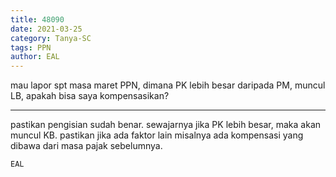 ```yaml
---
title: 48090
date: 2021-03-25
category: Tanya-SC
tags: PPN
author: EAL
---
```


mau lapor spt masa maret PPN, dimana PK lebih besar daripada PM, muncul LB, apakah bisa saya kompensasikan?

---

pastikan pengisian sudah benar. sewajarnya jika PK lebih besar, maka akan muncul KB. pastikan jika ada faktor lain misalnya ada kompensasi yang dibawa dari masa pajak sebelumnya.

`EAL`
